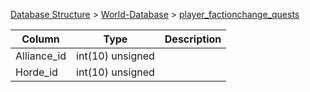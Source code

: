 [Database Structure](Database-Structure) > [World-Database](World-Database) > [player_factionchange_quests](player_factionchange_quests)

Column | Type | Description
--- | --- | ---
Alliance_id | int(10) unsigned | 
Horde_id | int(10) unsigned | 
